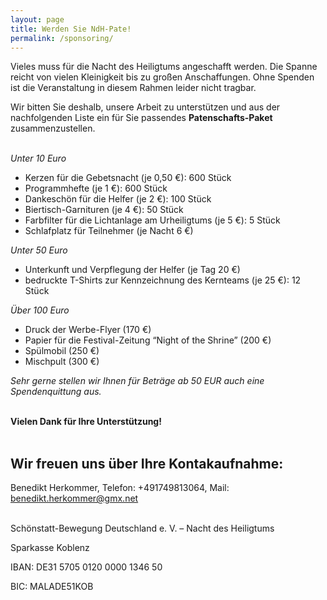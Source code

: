 ```yaml
---
layout: page
title: Werden Sie NdH-Pate!
permalink: /sponsoring/
---
```

Vieles muss für die Nacht des Heiligtums angeschafft werden. Die Spanne reicht von vielen Kleinigkeit bis zu großen Anschaffungen. Ohne Spenden ist die Veranstaltung in diesem Rahmen leider nicht tragbar.<br />

Wir bitten Sie deshalb, unsere Arbeit zu unterstützen und aus der nachfolgenden Liste ein für Sie passendes <strong>Patenschafts-Paket</strong> zusammenzustellen.<br /><br />

<em> Unter 10 Euro </em>

* Kerzen für die Gebetsnacht (je 0,50 €): 600 Stück
* Programmhefte (je 1 €): 600 Stück
* Dankeschön für die Helfer (je 2 €): 100 Stück
* Biertisch-Garnituren (je 4 €): 50 Stück
* Farbfilter für die Lichtanlage am Urheiligtums (je 5 €): 5 Stück
* Schlafplatz für Teilnehmer (je Nacht 6 €)

<em> Unter 50 Euro </em>

* Unterkunft und Verpflegung der Helfer (je Tag 20 €)
* bedruckte T-Shirts zur Kennzeichnung des Kernteams (je 25 €): 12 Stück

<em> Über 100 Euro </em>

* Druck der Werbe-Flyer (170 €)
* Papier für die Festival-Zeitung “Night of the Shrine” (200 €)
* Spülmobil (250 €)
* Mischpult (300 €)

<em> Sehr gerne stellen wir Ihnen für Beträge ab 50 EUR auch eine Spendenquittung aus.</em> <br /><br />

<strong><strong> Vielen Dank für Ihre Unterstützung! </strong></strong><br /><br />

## Wir freuen uns über Ihre Kontakaufnahme:

Benedikt Herkommer, Telefon: +491749813064, Mail: benedikt.herkommer@gmx.net<br /><br />

Schönstatt-Bewegung Deutschland e. V. – Nacht des Heiligtums

Sparkasse Koblenz

IBAN: DE31 5705 0120 0000 1346 50

BIC: MALADE51KOB
